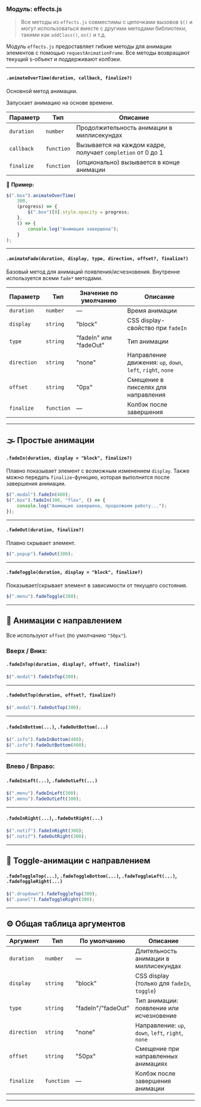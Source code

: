 ### Модуль: effects.js

> Все методы из `effects.js` совместимы с цепочками вызовов `$()` и могут использоваться вместе с другими методами библиотеки, такими как `addClass()`, `on()` и т.д.

Модуль `effects.js` предоставляет гибкие методы для анимации элементов с помощью `requestAnimationFrame`. Все методы возвращают текущий `$`-объект и поддерживают колбэки.

---

#### `.animateOverTime(duration, callback, finalize?)`

Основной метод анимации.

Запускает анимацию на основе времени.

| Параметр   | Тип        | Описание                                                    |
| ---------- | ---------- | ----------------------------------------------------------- |
| `duration` | `number`   | Продолжительность анимации в миллисекундах                  |
| `callback` | `function` | Вызывается на каждом кадре, получает `completion` от 0 до 1 |
| `finalize` | `function` | (опционально) вызывается в конце анимации                   |

📌 **Пример:**

```js
$(".box").animateOverTime(
    300,
    (progress) => {
        $(".box")[0].style.opacity = progress;
    },
    () => {
        console.log("Анимация завершена");
    }
);
```

---

#### `.animateFade(duration, display, type, direction, offset?, finalize?)`

Базовый метод для анимаций появления/исчезновения. Внутренне используется всеми `fade*` методами.

| Параметр    | Тип        | Значение по умолчанию  | Описание                                                    |
| ----------- | ---------- | ---------------------- | ----------------------------------------------------------- |
| `duration`  | `number`   | —                      | Время анимации                                              |
| `display`   | `string`   | "block"                | CSS display-свойство при `fadeIn`                           |
| `type`      | `string`   | "fadeIn" или "fadeOut" | Тип анимации                                                |
| `direction` | `string`   | "none"                 | Направление движения: `up`, `down`, `left`, `right`, `none` |
| `offset`    | `string`   | "0px"                  | Смещение в пикселях для направления                         |
| `finalize`  | `function` | —                      | Колбэк после завершения                                     |

---

## 🌫 Простые анимации

#### `.fadeIn(duration, display = "block", finalize?)`

Плавно показывает элемент с возможным изменением `display`. Также можно передать `finalize`-функцию, которая выполнится после завершения анимации.

```js
$(".modal").fadeIn(400);
$(".box").fadeIn(300, "flex", () => {
    console.log("Анимация завершена, продолжаем работу...");
});
```

---

#### `.fadeOut(duration, finalize?)`

Плавно скрывает элемент.

```js
$(".popup").fadeOut(300);
```

---

#### `.fadeToggle(duration, display = "block", finalize?)`

Показывает/скрывает элемент в зависимости от текущего состояния.

```js
$(".menu").fadeToggle(300);
```

---

## 📐 Анимации с направлением

Все используют `offset` (по умолчанию `"50px"`).

### Вверх / Вниз:

#### `.fadeInTop(duration, display?, offset?, finalize?)`

```js
$(".modal").fadeInTop(300);
```

---

#### `.fadeOutTop(duration, offset?, finalize?)`

```js
$(".modal").fadeOutTop(300);
```

---

#### `.fadeInBottom(...)`, `.fadeOutBottom(...)`

```js
$(".info").fadeInBottom(400);
$(".info").fadeOutBottom(400);
```

---

### Влево / Вправо:

#### `.fadeInLeft(...)`, `.fadeOutLeft(...)`

```js
$(".menu").fadeInLeft(300);
$(".menu").fadeOutLeft(300);
```

---

#### `.fadeInRight(...)`, `.fadeOutRight(...)`

```js
$(".notif").fadeInRight(300);
$(".notif").fadeOutRight(300);
```

---

## 🔀 Toggle-анимации с направлением

#### `.fadeToggleTop(...)`, `.fadeToggleBottom(...)`, `.fadeToggleLeft(...)`, `.fadeToggleRight(...)`

```js
$(".dropdown").fadeToggleTop(300);
$(".panel").fadeToggleRight(300);
```

---

## ⚙️ Общая таблица аргументов

| Аргумент    | Тип        | По умолчанию       | Описание                                           |
| ----------- | ---------- | ------------------ | -------------------------------------------------- |
| `duration`  | `number`   | —                  | Длительность анимации в миллисекундах              |
| `display`   | `string`   | "block"            | CSS display (только для `fadeIn`, `toggle`)        |
| `type`      | `string`   | "fadeIn"/"fadeOut" | Тип анимации: появление или исчезновение           |
| `direction` | `string`   | "none"             | Направление: `up`, `down`, `left`, `right`, `none` |
| `offset`    | `string`   | "50px"             | Смещение при направленных анимациях                |
| `finalize`  | `function` | —                  | Колбэк после завершения анимации                   |

---
